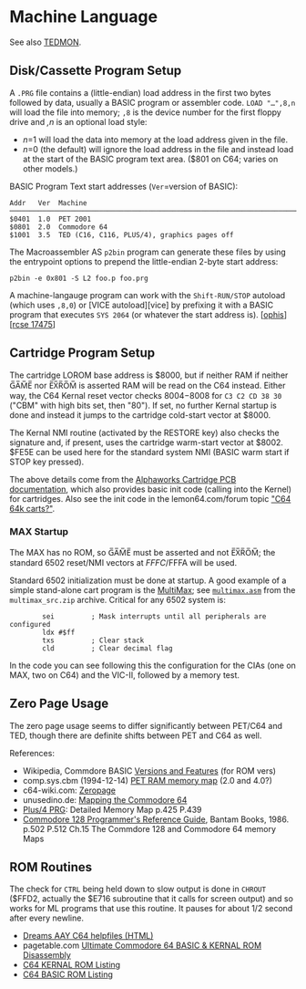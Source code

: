 Machine Language
================

See also [TEDMON](./tedmon.md).


Disk/Cassette Program Setup
---------------------------

A `.PRG` file contains a (little-endian) load address in the first two
bytes followed by data, usually a BASIC program or assembler code. `LOAD
"…",8,n` will load the file into memory; `,8` is the device number for the
first floppy drive and _,n_ is an optional load style:
- _n_=1 will load the data into memory at the load address given in the
  file.
- _n_=0 (the default) will ignore the load address in the file and instead
  load at the start of the BASIC program text area. ($801 on C64; varies on
  other models.)

BASIC Program Text start addresses (`Ver`=version of BASIC):

    Addr   Ver  Machine
    ───────────────────────────────────────────────────────────────────────────
    $0401  1.0  PET 2001
    $0801  2.0  Commodore 64
    $1001  3.5  TED (C16, C116, PLUS/4), graphics pages off

The Macroassembler AS `p2bin` program can generate these files by using the
entrypoint options to prepend the little-endian 2-byte start address:

    p2bin -e 0x801 -S L2 foo.p foo.prg

A machine-langauge program can work with the `Shift-RUN/STOP` autoload
(which uses `,8,0`) or [VICE autoload][vice] by prefixing it with a BASIC
program that executes `SYS 2064` (or whatever the start address is).
[[ophis]] [[rcse 17475]]


Cartridge Program Setup
-----------------------

The cartridge LOROM base address is $8000, but if neither RAM if
neither G̅A̅M̅E̅ nor E̅X̅R̅O̅M̅ is asserted RAM will be read on the C64
instead. Either way, the C64 Kernal reset vector checks $8004-$8008
for `C3 C2 CD 38 30` ("CBM" with high bits set, then "80"). If set, no
further Kernal startup is done and instead it jumps to the cartridge
cold-start vector at $8000.

The Kernal NMI routine (activated by the RESTORE key) also checks the
signature and, if present, uses the cartridge warm-start vector at
$8002. $FE5E can be used here for the standard system NMI (BASIC warm
start if STOP key pressed).

The above details come from the [Alphaworks Cartridge PCB
documentation][alphacart], which also provides basic init code
(calling into the Kernel) for cartridges. Also see the init code
in the lemon64.com/forum topic ["C64 64k carts?"][lemon-64kcart].

### MAX Startup

The MAX has no ROM, so G̅A̅M̅E̅ must be asserted and not E̅X̅R̅O̅M̅; the
standard 6502 reset/NMI vectors at $FFFC/$FFFA will be used.

Standard 6502 initialization must be done at startup. A good example
of a simple stand-alone cart program is the [MultiMax]; see
[`multimax.asm`](multimax.asm) from the `multimax_src.zip` archive.
Critical for any 6502 system is:

            sei         ; Mask interrupts until all peripherals are configured
            ldx #$ff
            txs         ; Clear stack
            cld         ; Clear decimal flag

In the code you can see following this the configuration for the CIAs
(one on MAX, two on C64) and the VIC-II, followed by a memory test.


Zero Page Usage
---------------

The zero page usage seems to differ significantly between PET/C64 and TED,
though there are definite shifts between PET and C64 as well.

References:
- Wikipedia, Commdore BASIC [Versions and Features][wpver] (for ROM vers)
- comp.sys.cbm (1994-12-14) [PET RAM memory map][c.s.c-pet-zp] (2.0 and 4.0?)
- c64-wiki.com: [Zeropage][c64w-zp]
- unusedino.de: [Mapping the Commodore 64][mapping]
- [Plus/4 PRG][p4prg]: Detailed Memory Map p.425 P.439
- [Commodore 128 Programmer's Reference Guide][128prg], Bantam Books, 1986.
  p.502 P.512 Ch.15 The Commdore 128 and Commodore 64 memory Maps


ROM Routines
------------

The check for `CTRL` being held down to slow output is done in `CHROUT`
($FFD2, actually the $E716 subroutine that it calls for screen output) and
so works for ML programs that use this routine. It pauses for about 1/2
second after every newline.

- [Dreams AAY C64 helpfiles (HTML)][aay]
- pagetable.com [Ultimate Commodore 64 BASIC & KERNAL ROM Disassembly][ultdis]
- [C64 KERNAL ROM Listing][krnromma]
- [C64 BASIC ROM Listing][basromma]



<!-------------------------------------------------------------------->
[VICE autoload]: ./emulators.md#files-interfaces
[ophis]: https://michaelcmartin.github.io/Ophis/book/x72.html
[rcse 17475]: https://retrocomputing.stackexchange.com/q/17475/7208

[MultiMax]: http://www.multimax.co/download/
[alphacart]: http://swut.net/files/Alphaworks_8k_Cartridge.pdf
[lemon-64kcart]: https://www.lemon64.com/forum/viewtopic.php?t=67075

[128prg]: https://archive.org/details/C128_Programmers_Reference_Guide_1986_Bamtam_Books/page/502/mode/1up?view=theater
[c.s.c-pet-zp]: http://dunfield.classiccmp.org/pet/petmem.txt
[c64w-zp]: https://www.c64-wiki.com/wiki/Zeropage
[mapping]: http://unusedino.de/ec64/technical/project64/mapping_c64.html
[p4prg]: https://archive.org/details/Programmers_Reference_Guide_for_the_Commodore_Plus_4_1986_Scott_Foresman_Co/page/n436/mode/1up?view=theater
[wpver]: https://en.wikipedia.org/wiki/Commodore_BASIC#Versions_and_features

[aay]: http://unusedino.de/ec64/technical/aay/c64/
[basromma]: http://unusedino.de/ec64/technical/aay/c64/basromma.htm
[krnromma]: http://unusedino.de/ec64/technical/aay/c64/krnromma.htm
[ultdis]: https://www.pagetable.com/c64disasm/
